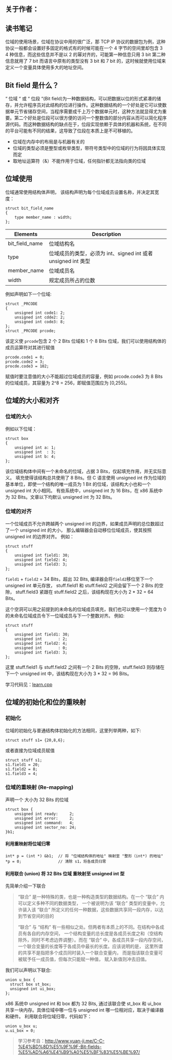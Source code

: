 ## 关于作者：

## 读书笔记

位域的使用场景，位域在协议中用的很广泛，那 TCP IP 协议的数据包为例，这种协议一般都会设置好多固定的格式有的时候可能在一个 4 字节的空间里却包含 3 4 种信息，而这些信息并不是以 2 的幂对齐的，可能第一种信息只用 3 bit 第二种信息就用了 7 bit 而语言中原有的类型没有 3 bit 和 7 bit 的，这时候就使用位域来定义一个变量具体使用多大的地址空间。

## Bit field 是什么？

“ 位域 “ 或 “ 位段 “(Bit field)为一种数据结构，可以把数据以位的形式紧凑的储存，并允许程序员对此结构的位进行操作。这种数据结构的一个好处是它可以使数据单元节省储存空间，当程序需要成千上万个数据单元时，这种方法就显得尤为重要。第二个好处是位段可以很方便的访问一个整数值的部分内容从而可以简化程序源代码。而这种数据结构的缺点在于，位段实现依赖于具体的机器和系统，在不同的平台可能有不同的结果，这导致了位段在本质上是不可移植的。

- 位域在内存中的布局是与机器有关的
- 位域的类型必须是整型或枚举类型，带符号类型中的位域的行为将因具体实现而定
- 取地址运算符（&）不能作用于位域，任何指针都无法指向类的位域

## 位域使用

位域通常使用结构体声明， 该结构声明为每个位域成员设置名称，并决定其宽度：

```
struct bit_field_name
{
	type member_name : width;
};
```



| Elements       | Description                                                  |
| -------------- | ------------------------------------------------------------ |
| bit_field_name | 位域结构名                                                   |
| type           | 位域成员的类型，必须为 int、signed int 或者 unsigned int 类型 |
| member_name    | 位域成员名                                                   |
| width          | 规定成员所占的位数                                           |

例如声明如下一个位域:

```
struct _PRCODE
{
	unsigned int code1: 2;
	unsigned int cdde2: 2;
	unsigned int code3: 8;
};
struct _PRCODE prcode;
```

该定义使 `prcode`包含 2 个 2 Bits 位域和 1 个 8 Bits 位域，我们可以使用结构体的成员运算符对其进行赋值

```
prcode.code1 = 0;
prcode.code2 = 3;
procde.code3 = 102;
```


赋值时要注意值的大小不能超过位域成员的容量，例如 prcode.code3 为 8 Bits 的位域成员，其容量为 2^8 = 256，即赋值范围应为 [0,255]。

## 位域的大小和对齐

### 位域的大小

例如以下位域：

```
struct box 
{
	unsigned int a: 1;
	unsigned int  : 3;
	unsigned int b: 4;
};
```

该位域结构体中间有一个未命名的位域，占据 3 Bits，仅起填充作用，并无实际意义。 填充使得该结构总共使用了 8 Bits。但 C 语言使用 unsigned int 作为位域的基本单位，即使一个结构的唯一成员为 1 Bit 的位域，该结构大小也和一个 unsigned int 大小相同。 有些系统中，unsigned int 为 16 Bits，在 x86 系统中为 32 Bits。文章以下均默认 unsigned int 为 32 Bits。

### 位域的对齐

一个位域成员不允许跨越两个 unsigned int 的边界，如果成员声明的总位数超过了一个 unsigned int 的大小， 那么编辑器会自动移位位域成员，使其按照 unsigned int 的边界对齐。
例如：

```
struct stuff 
{
	unsigned int field1: 30;
	unsigned int field2: 4;
	unsigned int field3: 3;
};
```



`field1` + `field2` = 34 Bits，超出 32 Bits, 编译器会将`field2`移位至下一个 unsigned int 单元存放， stuff.field1 和 stuff.field2 之间会留下一个 2 Bits 的空隙， stuff.field3 紧跟在 stuff.field2 之后，该结构现在大小为 2 * 32 = 64 Bits。

这个空洞可以用之前提到的未命名的位域成员填充，我们也可以使用一个宽度为 0 的未命名位域成员令下一位域成员与下一个整数对齐。
例如:

```
struct stuff 
{
	unsigned int field1: 30;
	unsigned int       : 2;
	unsigned int field2: 4;
	unsigned int       : 0;
	unsigned int field3: 3; 
};
```



这里 stuff.field1 与 stuff.field2 之间有一个 2 Bits 的空隙，stuff.field3 则存储在下一个 unsigned int 中，该结构现在大小为 3 * 32 = 96 Bits。

学习代码见：[learn.cpp](learn.cpp)

## 位域的初始化和位的重映射

### 初始化

位域的初始化与普通结构体初始化的方法相同，这里列举两种，如下:

```
struct stuff s1= {20,8,6};
```

或者直接为位域成员赋值

```
struct stuff s1;
s1.field1 = 20;
s1.field2 = 8;
s1.field3 = 4;
```

### 位域的重映射 (Re-mapping)

声明一个 大小为 32 Bits 的位域

```
struct box {
	unsigned int ready:     2;
	unsigned int error:     2;
	unsigned int command:   4;
	unsigned int sector_no: 24;
}b1;
```

#### 利用重映射将位域归零

```
int* p = (int *) &b1;  // 将 "位域结构体的地址" 映射至 "整形（int*) 的地址" 
*p = 0;                // 清除 s1，将各成员归零
```

#### 利用联合 (union) 将 32 Bits 位域 重映射至 unsigned int 型

先简单介绍一下联合

> “联合” 是一种特殊的类，也是一种构造类型的数据结构。在一个 “联合” 内可以定义多种不同的数据类型， 一个被说明为该 “联合” 类型的变量中，允许装入该 “联合” 所定义的任何一种数据，这些数据共享同一段内存，以达到节省空间的目的
>
> “联合” 与 “结构” 有一些相似之处。但两者有本质上的不同。在结构中各成员有各自的内存空间， 一个结构变量的总长度是各成员长度之和（空结构除外，同时不考虑边界调整）。而在 “联合” 中，各成员共享一段内存空间， 一个联合变量的长度等于各成员中最长的长度。应该说明的是， 这里所谓的共享不是指把多个成员同时装入一个联合变量内， 而是指该联合变量可被赋予任一成员值，但每次只能赋一种值， 赋入新值则冲去旧值。

我们可以声明以下联合:

```
union u_box {
  struct box st_box;     
  unsigned int ui_box;
};
```



x86 系统中 unsigned int 和 box 都为 32 Bits, 通过该联合使 st_box 和 ui_box 共享一块内存。具体位域中哪一位与 unsigned int 哪一位相对应，取决于编译器和硬件。
利用联合将位域归零，代码如下：

```
union u_box u;
u.ui_box = 0;
```

> 学习参考自：<http://www.yuan-ji.me/C-C-%E4%BD%8D%E5%9F%9F-Bit-fields-%E5%AD%A6%E4%B9%A0%E5%BF%83%E5%BE%97/>
